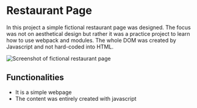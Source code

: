 # Restaurant Page

In this project a simple fictional restaurant page was designed. The focus was not
on aesthetical design but rather it was a practice project to learn how to use webpack
and modules. The whole DOM was created by Javascript and not hard-coded into HTML.

![Screenshot of fictional restaurant page](https://github.com/ngoc-truong/library/blob/master/images/screenshot.jpg)

## Functionalities
- It is a simple webpage
- The content was entirely created with javascript

